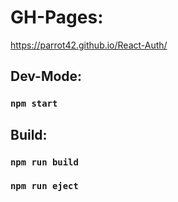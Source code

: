 # GH-Pages:
https://parrot42.github.io/React-Auth/




## Dev-Mode:
### `npm start`




## Build:

### `npm run build`
### `npm run eject`


